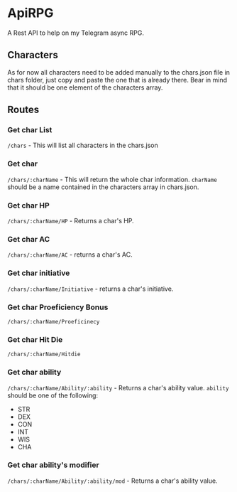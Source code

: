 # ApiRPG
A Rest API to help on my Telegram async RPG.

## Characters
As for now all characters need to be added manually to the chars.json file in chars folder, just copy and paste the one that is already there. Bear in mind that it should be one element of the characters array.

## Routes
### Get char List
`/chars` - This will list all characters in the chars.json

### Get char
`/chars/:charName` - This will return the whole char information. `charName` should be a name contained in the characters array in chars.json.

### Get char HP
`/chars/:charName/HP` - Returns a char's HP.

### Get char AC
`/chars/:charName/AC` - returns a char's AC.

### Get char initiative
`/chars/:charName/Initiative` - returns a char's initiative.

### Get char Proeficiency Bonus
`/chars/:charName/Proeficinecy`

### Get char Hit Die
`/chars/:charName/Hitdie`

### Get char ability
`/chars/:charName/Ability/:ability` -  Returns a char's ability value. `ability` should be one of the following:
* STR
* DEX
* CON
* INT
* WIS
* CHA

### Get char ability's modifier
`/chars/:charName/Ability/:ability/mod` -  Returns a char's ability value.
